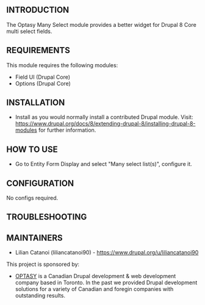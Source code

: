INTRODUCTION
------------

The Optasy Many Select module provides a better widget for  Drupal 8 Core
multi select fields.

REQUIREMENTS
------------

This module requires the following modules:

 * Field UI (Drupal Core)
 * Options (Drupal Core)

INSTALLATION
------------

 * Install as you would normally install a contributed Drupal module. Visit:
   https://www.drupal.org/docs/8/extending-drupal-8/installing-drupal-8-modules
   for further information.

HOW TO USE
------------

 * Go to Entity Form Display and select "Many select list(s)", configure it.


CONFIGURATION
-------------
No configs required.


TROUBLESHOOTING
---------------

MAINTAINERS
-----------
  * Lilian Catanoi (liliancatanoi90) - https://www.drupal.org/u/liliancatanoi90

This project is sponsored by:
 * [OPTASY](https://www.optasy.com) is a Canadian Drupal development & web
  development company based in Toronto. In the past we provided Drupal
  development solutions for a variety of Canadian and foregin companies with
  outstanding results.
